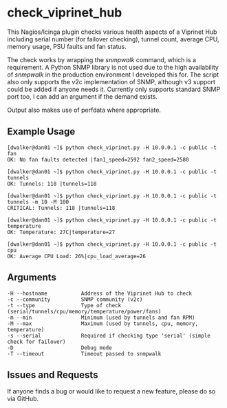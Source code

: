 # check_viprinet_hub

This Nagios/Icinga plugin checks various health aspects of a Viprinet Hub including serial number (for failover checking), tunnel count, average CPU, memory usage, PSU faults and fan status.

The check works by wrapping the *snmpwalk* command, which is a requirement. A Python SNMP library is not used due to the high availability of *snmpwalk* in the production environment I developed this for. The script also only supports the v2c implementation of SNMP, although v3 support could be added if anyone needs it. Currently only supports standard SNMP port too, I can add an argument if the demand exists.

Output also makes use of perfdata where appropriate.

## Example Usage

	[dwalker@dan01 ~]$ python check_viprinet.py -H 10.0.0.1 -c public -t fan 
	OK: No fan faults detected |fan1_speed=2592 fan2_speed=2580 
	
	[dwalker@dan01 ~]$ python check_viprinet.py -H 10.0.0.1 -c public -t tunnels
	OK: Tunnels: 118 |tunnels=118
	
	[dwalker@dan01 ~]$ python check_viprinet.py -H 10.0.0.1 -c public -t tunnels -m 10 -M 100
	CRITICAL: Tunnels: 118 |tunnels=118
	
	[dwalker@dan01 ~]$ python check_viprinet.py -H 10.0.0.1 -c public -t temperature         
	OK: Temperature: 27C|temperature=27
	
	[dwalker@dan01 ~]$ python check_viprinet.py -H 10.0.0.1 -c public -t cpu        
	OK: Average CPU Load: 26%|cpu_load_average=26
	
## Arguments

	-H --hostname 			Address of the Viprinet Hub to check
	-c --community			SNMP community (v2c)
	-t --type				Type of check (serial/tunnels/cpu/memory/temperature/power/fans)
	-m --min				Minimum (used by tunnels and fan RPM)
	-M --max				Maximum (used by tunnels, cpu, memory, temperature)
	-s --serial				Required if checking type 'serial' (simple check for failover)
	-D 						Debug mode
	-T --timeout			Timeout passed to snmpwalk

## Issues and Requests

If anyone finds a bug or would like to request a new feature, please do so via GitHub.